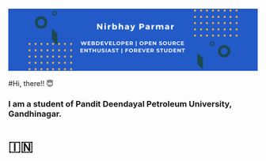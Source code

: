![banner](https://raw.githubusercontent.com/Nirbhayparmar/Nirbhayparmar/master/assets/webdeveloper%20open%20source%20enthusiast%20forever%20student(1).png)


#Hi, there!! :innocent:

### I am a student of Pandit Deendayal Petroleum University, Gandhinagar.  
# :india:
